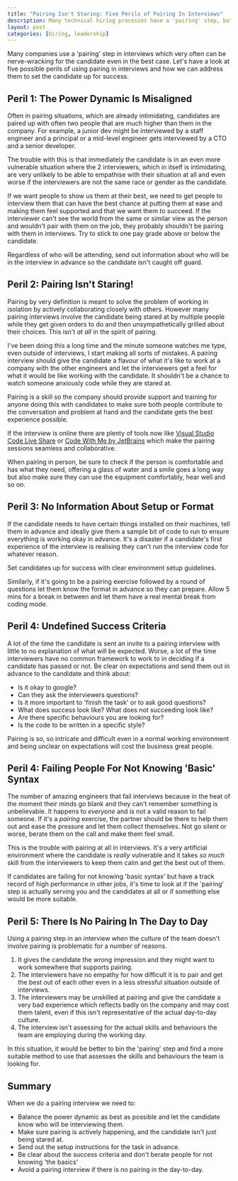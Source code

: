 ```yaml
---
title: "Pairing Isn't Staring: Five Perils of Pairing In Interviews"
description: Many technical hiring processes have a 'pairing' step, but not many of them actually involve pairing but staring! Let's look at five possible perils of interview pairing and how we can address them to set the candidate up for success.
layout: post
categories: [hiring, leadership]
---
```

Many companies use a 'pairing' step in interviews which very often can be nerve-wracking for the candidate even in the best case. Let's have a look at five possible perils of using pairing in interviews and how we can address them to set the candidate up for success.

## Peril 1: The Power Dynamic Is Misaligned
Often in pairing situations, which are already intimidating, candidates are paired up with often two people that are much higher than them in the company. For example, a junior dev might be interviewed by a staff engineer and a principal or a mid-level engineer gets interviewed by a CTO and a senior developer.

The trouble with this is that immediately the candidate is in an even more vulnerable situation where the 2 interviewers, which in itself is intimidating, are very unlikely to be able to empathise with their situation at all and even worse if the interviewers are not the same race or gender as the candidate.

If we want people to show us them at their best, we need to get people to interview them that can have the best chance at putting them at ease and making them feel supported and that we want them to succeed. If the interviewer can't see the world from the same or similar view as the person and wouldn't pair with them on the job, they probably shouldn't be pairing with them in interviews. Try to stick to one pay grade above or below the candidate.

Regardless of who will be attending, send out information about who will be in the interview in advance so the candidate isn't caught off guard.

## Peril 2: Pairing Isn't Staring!
Pairing by very definition is meant to solve the problem of working in isolation by actively collaborating closely with others. However many pairing interviews involve the candidate being stared at by multiple people while they get given orders to do and then unsympathetically grilled about their choices. This isn't _at all_ in the spirit of pairing.

I've been doing this a long time and the minute someone watches me type, even outside of interviews, I start making all sorts of mistakes. A pairing interview should give the candidate a flavour of what it's like to work at a company with the other engineers and let the interviewers get a feel for what it would be like working with the candidate. It shouldn't be a chance to watch someone anxiously code while they are stared at.

Pairing is a skill so the company should provide support and training for anyone doing this with candidates to make sure both people contribute to the conversation and problem at hand and the candidate gets the best experience possible.

If the interview is online there are plenty of tools now like [Visual Studio Code Live Share](https://visualstudio.microsoft.com/services/live-share/) or [Code With Me by JetBrains](https://www.jetbrains.com/code-with-me/#:~:text=Code%20With%20Me%20is%20a,it%20together%20in%20real%20time.) which make the pairing sessions seamless and collaborative.

When pairing in person, be sure to check if the person is comfortable and has what they need, offering a glass of water and a smile goes a long way but also make sure they can use the equipment comfortably, hear well and so on.

## Peril 3: No Information About Setup or Format
If the candidate needs to have certain things installed on their machines, tell them in advance and ideally give them a sample bit of code to run to ensure everything is working okay in advance. It's a disaster if a candidate's first experience of the interview is realising they can't run the interview code for whatever reason.

Set candidates up for success with clear environment setup guidelines.

Similarly, if it's going to be a pairing exercise followed by a round of questions let them know the format in advance so they can prepare. Allow 5 mins for a break in between and let them have a real mental break from coding mode.

## Peril 4: Undefined Success Criteria
A lot of the time the candidate is sent an invite to a pairing interview with little to no explanation of what will be expected. Worse, a lot of the time interviewers have no common framework to work to in deciding if a candidate has passed or not. Be clear on expectations and send them out in advance to the candidate and think about:

- Is it okay to google?
- Can they ask the interviewers questions?
- Is it more important to 'finish the task' or to ask good questions?
- What does success look like? What does not succeeding look like?
- Are there specific behaviours you are looking for?
- Is the code to be written in a specific style?

Pairing is so, so intricate and difficult even in a normal working environment and being unclear on expectations will cost the business great people.

## Peril 4: Failing People For Not Knowing 'Basic' Syntax
The number of amazing engineers that fail interviews because in the heat of the moment their minds go blank and they can't remember something is unbelievable. It happens to _everyone_ and is not a valid reason to fail someone. If it's a _pairing_ exercise, the partner should be there to help them out and ease the pressure and let them collect themselves. Not go silent or worse, berate them on the call and make them feel small.

This is the trouble with pairing at all in interviews. It's a very artificial environment where the candidate is _really_ vulnerable and it takes _so much_ skill from the interviewers to keep them calm and get the best out of them.

If candidates are failing for not knowing 'basic syntax' but have a track record of high performance in other jobs, it's time to look at if the 'pairing' step is actually serving you and the candidates at all or if something else would be more suitable.

## Peril 5: There Is No Pairing In The Day to Day
Using a pairing step in an interview when the culture of the team doesn't involve pairing is problematic for a number of reasons.

1. It gives the candidate the wrong impression and they might want to work somewhere that supports pairing.
2. The interviewers have no empathy for how difficult it is to pair and get the best out of each other even in a less stressful situation outside of interviews.
3. The interviewers may be unskilled at pairing and give the candidate a very bad experience which reflects badly on the company and may cost them talent, even if this isn't representative of the actual day-to-day culture.
3. The interview isn't assessing for the actual skills and behaviours the team are employing during the working day.

In this situation, it would be better to bin the 'pairing' step and find a more suitable method to use that assesses the skills and behaviours the team is looking for.

## Summary

When we do a pairing interview we need to:
- Balance the power dynamic as best as possible and let the candidate know who will be interviewing them.
- Make sure pairing is actively happening, and the candidate isn't just being stared at.
- Send out the setup instructions for the task in advance.
- Be clear about the success criteria and don't berate people for not knowing 'the basics'
- Avoid a pairing interview if there is no pairing in the day-to-day.
